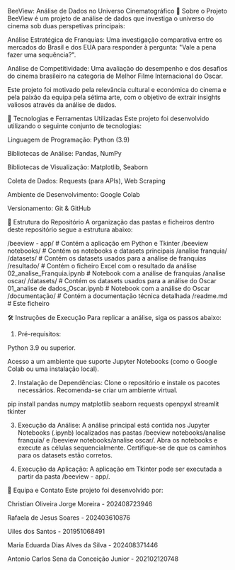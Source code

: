 BeeView: Análise de Dados no Universo Cinematográfico
📖 Sobre o Projeto
BeeView é um projeto de análise de dados que investiga o universo do cinema sob duas perspetivas principais:

Análise Estratégica de Franquias: Uma investigação comparativa entre os mercados do Brasil e dos EUA para responder à pergunta: "Vale a pena fazer uma sequência?".

Análise de Competitividade: Uma avaliação do desempenho e dos desafios do cinema brasileiro na categoria de Melhor Filme Internacional do Oscar.

Este projeto foi motivado pela relevância cultural e económica do cinema e pela paixão da equipa pela sétima arte, com o objetivo de extrair insights valiosos através da análise de dados.

🚀 Tecnologias e Ferramentas Utilizadas
Este projeto foi desenvolvido utilizando o seguinte conjunto de tecnologias:

Linguagem de Programação: Python (3.9)

Bibliotecas de Análise: Pandas, NumPy

Bibliotecas de Visualização: Matplotlib, Seaborn

Coleta de Dados: Requests (para APIs), Web Scraping

Ambiente de Desenvolvimento: Google Colab

Versionamento: Git & GitHub

📂 Estrutura do Repositório
A organização das pastas e ficheiros dentro deste repositório segue a estrutura abaixo:

/beeview - app/                   # Contém a aplicação em Python e Tkinter
/beeview notebooks/               # Contém os notebooks e datasets principais
    /analise franquia/
        /datasets/                # Contém os datasets usados para a análise de franquias
        /resultado/               # Contém o ficheiro Excel com o resultado da análise
        02_analise_Franquia.ipynb # Notebook com a análise de franquias
    /analise oscar/
        /datasets/                # Contém os datasets usados para a análise do Oscar
        01_analise de dados_Oscar.ipynb # Notebook com a análise do Oscar
/documentação/                    # Contém a documentação técnica detalhada
/readme.md                        # Este ficheiro

🛠️ Instruções de Execução
Para replicar a análise, siga os passos abaixo:

1. Pré-requisitos:

Python 3.9 ou superior.

Acesso a um ambiente que suporte Jupyter Notebooks (como o Google Colab ou uma instalação local).

2. Instalação de Dependências:
Clone o repositório e instale os pacotes necessários. Recomenda-se criar um ambiente virtual.

pip install pandas numpy matplotlib seaborn requests openpyxl streamlit tkinter

3. Execução da Análise:
A análise principal está contida nos Jupyter Notebooks (.ipynb) localizados nas pastas /beeview notebooks/analise franquia/ e /beeview notebooks/analise oscar/. Abra os notebooks e execute as células sequencialmente. Certifique-se de que os caminhos para os datasets estão corretos.

4. Execução da Aplicação:
A aplicação em Tkinter pode ser executada a partir da pasta /beeview - app/.

👥 Equipa e Contato
Este projeto foi desenvolvido por:

Christian Oliveira Jorge Moreira - 202408723946

Rafaela de Jesus Soares - 202403610876

Uiles dos Santos - 201951068491

Maria Eduarda Dias Alves da Silva - 202408371446

Antonio Carlos Sena da Conceição Junior - 202102120748